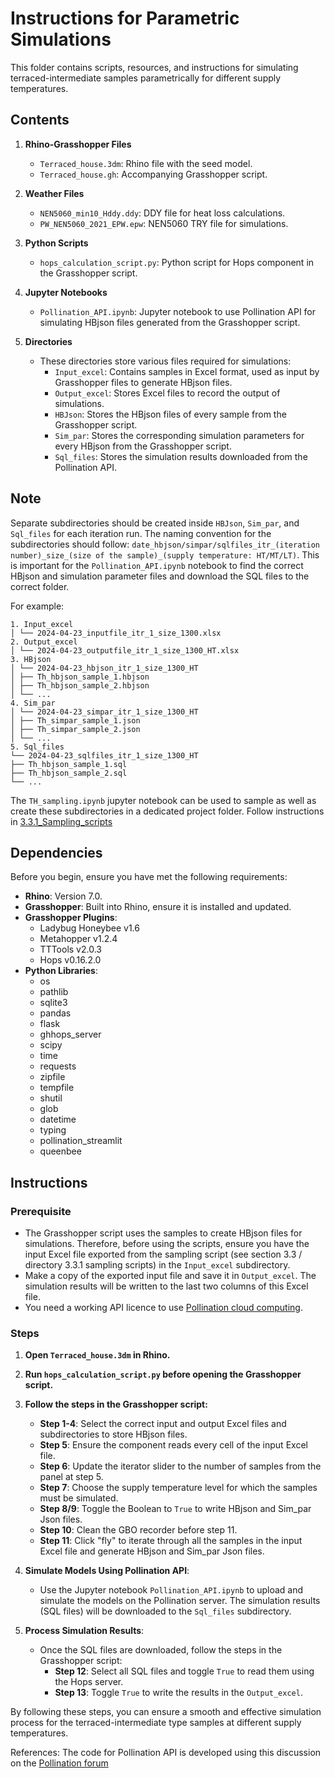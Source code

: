 # Instructions for Parametric Simulations

This folder contains scripts, resources, and instructions for simulating terraced-intermediate samples parametrically for different supply temperatures.

## Contents

1. **Rhino-Grasshopper Files**
   - `Terraced_house.3dm`: Rhino file with the seed model.
   - `Terraced_house.gh`: Accompanying Grasshopper script.

2. **Weather Files**
   - `NEN5060_min10_Hddy.ddy`: DDY file for heat loss calculations.
   - `PW_NEN5060_2021_EPW.epw`: NEN5060 TRY file for simulations.

3. **Python Scripts**
   - `hops_calculation_script.py`: Python script for Hops component in the Grasshopper script.

4. **Jupyter Notebooks**
   - `Pollination_API.ipynb`: Jupyter notebook to use Pollination API for simulating HBjson files generated from the Grasshopper script.

5. **Directories**
   - These directories store various files required for simulations:
     - `Input_excel`: Contains samples in Excel format, used as input by Grasshopper files to generate HBjson files.
     - `Output_excel`: Stores Excel files to record the output of simulations.
     - `HBJson`: Stores the HBjson files of every sample from the Grasshopper script.
     - `Sim_par`: Stores the corresponding simulation parameters for every HBjson from the Grasshopper script.
     - `Sql_files`: Stores the simulation results downloaded from the Pollination API.

## Note

Separate subdirectories should be created inside `HBJson`, `Sim_par`, and `Sql_files` for each iteration run. The naming convention for the subdirectories should follow: `date_hbjson/simpar/sqlfiles_itr_(iteration number)_size_(size of the sample)_(supply temperature: HT/MT/LT)`. This is important for the `Pollination_API.ipynb` notebook to find the correct HBjson and simulation parameter files and download the SQL files to the correct folder.

For example:

```
1. Input_excel
│ └── 2024-04-23_inputfile_itr_1_size_1300.xlsx
2. Output_excel
│ └── 2024-04-23_outputfile_itr_1_size_1300_HT.xlsx
3. HBjson
│ └── 2024-04-23_hbjson_itr_1_size_1300_HT
│ ├── Th_hbjson_sample_1.hbjson
│ ├── Th_hbjson_sample_2.hbjson
│ └── ...
4. Sim_par
│ └── 2024-04-23_simpar_itr_1_size_1300_HT
│ ├── Th_simpar_sample_1.json
│ ├── Th_simpar_sample_2.json
│ └── ...
5. Sql_files
└── 2024-04-23_sqlfiles_itr_1_size_1300_HT
├── Th_hbjson_sample_1.sql
├── Th_hbjson_sample_2.sql
└── ...
```
The `TH_sampling.ipynb` jupyter notebook can be used to sample as well as create these subdirectories in a dedicated project folder.
Follow instructions in [3.3.1_Sampling_scripts](https://github.com/pwahi/LTH_readiness_Dutchhomes/tree/main/Terraced_intermediate/3.3.1_Sampling_scripts)
    
## Dependencies

Before you begin, ensure you have met the following requirements:

- **Rhino**: Version 7.0.
- **Grasshopper**: Built into Rhino, ensure it is installed and updated.
- **Grasshopper Plugins**:
  - Ladybug Honeybee v1.6
  - Metahopper v1.2.4
  - TTTools v2.0.3
  - Hops v0.16.2.0
- **Python Libraries**:
  - os
  - pathlib
  - sqlite3
  - pandas
  - flask
  - ghhops_server
  - scipy
  - time
  - requests
  - zipfile
  - tempfile
  - shutil
  - glob
  - datetime
  - typing
  - pollination_streamlit
  - queenbee

## Instructions

### Prerequisite

- The Grasshopper script uses the samples to create HBjson files for simulations. Therefore, before using the scripts, ensure you have the input Excel file exported from the sampling script (see section 3.3 / directory 3.3.1 sampling scripts) in the `Input_excel` subdirectory.
- Make a copy of the exported input file and save it in `Output_excel`. The simulation results will be written to the last two columns of this Excel file.
- You need a working API licence to use [Pollination cloud computing](https://www.pollination.cloud/). 
### Steps

1. **Open `Terraced_house.3dm` in Rhino.**
2. **Run `hops_calculation_script.py` before opening the Grasshopper script.**
3. **Follow the steps in the Grasshopper script:**
   - **Step 1-4**: Select the correct input and output Excel files and subdirectories to store HBjson files.
   - **Step 5**: Ensure the component reads every cell of the input Excel file.
   - **Step 6**: Update the iterator slider to the number of samples from the panel at step 5.
   - **Step 7**: Choose the supply temperature level for which the samples must be simulated.
   - **Step 8/9**: Toggle the Boolean to `True` to write HBjson and Sim_par Json files.
   - **Step 10**: Clean the GBO recorder before step 11.
   - **Step 11**: Click "fly" to iterate through all the samples in the input Excel file and generate HBjson and Sim_par Json files.

4. **Simulate Models Using Pollination API**:
   - Use the Jupyter notebook `Pollination_API.ipynb` to upload and simulate the models on the Pollination server. The simulation results (SQL files) will be downloaded to the `Sql_files` subdirectory.

5. **Process Simulation Results**:
   - Once the SQL files are downloaded, follow the steps in the Grasshopper script:
     - **Step 12**: Select all SQL files and toggle `True` to read them using the Hops server.
     - **Step 13**: Toggle `True` to write the results in the `Output_excel`.

By following these steps, you can ensure a smooth and effective simulation process for the terraced-intermediate type samples at different supply temperatures.

References:
The code for Pollination API is developed using this discussion on the [Pollination forum](https://discourse.pollination.cloud/t/unable-to-load-a-large-number-of-runs-as-one-job/1446/9?u=prateekwahi)

